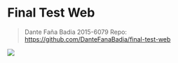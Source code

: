 # Final Test Web 

> Dante Faña Badia 2015-6079
> Repo: https://github.com/DanteFanaBadia/final-test-web

<img src="assets/main.gif" />